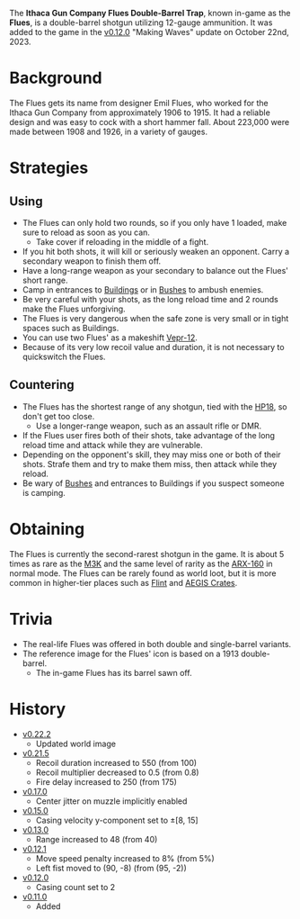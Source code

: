 The **Ithaca Gun Company Flues Double-Barrel Trap**, known in-game as the **Flues**, is a double-barrel shotgun utilizing 12-gauge ammunition. It was added to the game in the [v0.12.0](https://github.com/HasangerGames/suroi/releases/tag/v0.12.0) "Making Waves" update on October 22nd, 2023.

# Background

The Flues gets its name from designer Emil Flues, who worked for the Ithaca Gun Company from approximately 1906 to 1915. It had a reliable design and was easy to cock with a short hammer fall. About 223,000 were made between 1908 and 1926, in a variety of gauges.

# Strategies

## Using
- The Flues can only hold two rounds, so if you only have 1 loaded, make sure to reload as soon as you can.
  - Take cover if reloading in the middle of a fight.
- If you hit both shots, it will kill or seriously weaken an opponent. Carry a secondary weapon to finish them off.
- Have a long-range weapon as your secondary to balance out the Flues' short range.
- Camp in entrances to [Buildings](/buildings) or in [Bushes](/obstacles/bush) to ambush enemies.
- Be very careful with your shots, as the long reload time and 2 rounds make the Flues unforgiving.
- The Flues is very dangerous when the safe zone is very small or in tight spaces such as Buildings.
- You can use two Flues' as a makeshift [Vepr-12](/weapons/guns/vepr12).
- Because of its very low recoil value and duration, it is not necessary to quickswitch the Flues.

## Countering
- The Flues has the shortest range of any shotgun, tied with the [HP18](/weapons/guns/hp18), so don't get too close.
  - Use a longer-range weapon, such as an assault rifle or DMR.
- If the Flues user fires both of their shots, take advantage of the long reload time and attack while they are vulnerable.
- Depending on the opponent's skill, they may miss one or both of their shots. Strafe them and try to make them miss, then attack while they reload.
- Be wary of [Bushes](/obstacles/bush) and entrances to Buildings if you suspect someone is camping.

# Obtaining

The Flues is currently the second-rarest shotgun in the game. It is about 5 times as rare as the [M3K](/weapons/guns/m3k) and the same level of rarity as the [ARX-160](/weapons/guns/arx160) in normal mode. The Flues can be rarely found as world loot, but it is more common in higher-tier places such as [Flint](/obstacles/flint_crate) and [AEGIS Crates](/obstacles/aegis_crate).

# Trivia

- The real-life Flues was offered in both double and single-barrel variants.
- The reference image for the Flues' icon is based on a 1913 double-barrel.
  - The in-game Flues has its barrel sawn off.

# History
- [v0.22.2](https://github.com/HasangerGames/suroi/releases/tag/v0.22.2)
  - Updated world image
- [v0.21.5](https://github.com/HasangerGames/suroi/releases/tag/v0.21.5)
  - Recoil duration increased to 550 (from 100)
  - Recoil multiplier decreased to 0.5 (from 0.8)
  - Fire delay increased to 250 (from 175)
- [v0.17.0](https://github.com/HasangerGames/suroi/releases/tag/v0.17.0)
  - Center jitter on muzzle implicitly enabled
- [v0.15.0](https://github.com/HasangerGames/suroi/releases/tag/v0.15.0)
  - Casing velocity y-component set to ±[8, 15]
- [v0.13.0](https://github.com/HasangerGames/suroi/releases/tag/v0.13.0)
  - Range increased to 48 (from 40)
- [v0.12.1](https://github.com/HasangerGames/suroi/releases/tag/v0.12.1)
  - Move speed penalty increased to 8% (from 5%)
  - Left fist moved to (90, -8) (from (95, -2))
- [v0.12.0](https://github.com/HasangerGames/suroi/releases/tag/v0.12.0)
  - Casing count set to 2
- [v0.11.0](https://github.com/HasangerGames/suroi/releases/tag/v0.11.0)
  - Added
